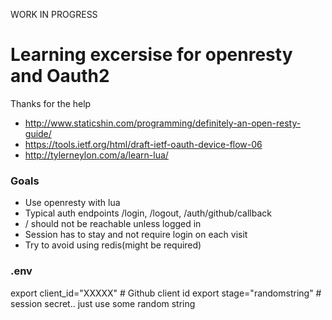 WORK IN PROGRESS
# Learning excersise for openresty and Oauth2
Thanks for the help
* http://www.staticshin.com/programming/definitely-an-open-resty-guide/
* https://tools.ietf.org/html/draft-ietf-oauth-device-flow-06
* http://tylerneylon.com/a/learn-lua/

### Goals
* Use openresty with lua
* Typical auth endpoints /login, /logout, /auth/github/callback
* / should not be reachable unless logged in
* Session has to stay and not require login on each visit
* Try to avoid using redis(might be required)


### .env
export client_id="XXXXX" # Github client id
export stage="randomstring" # session secret.. just use some random string





